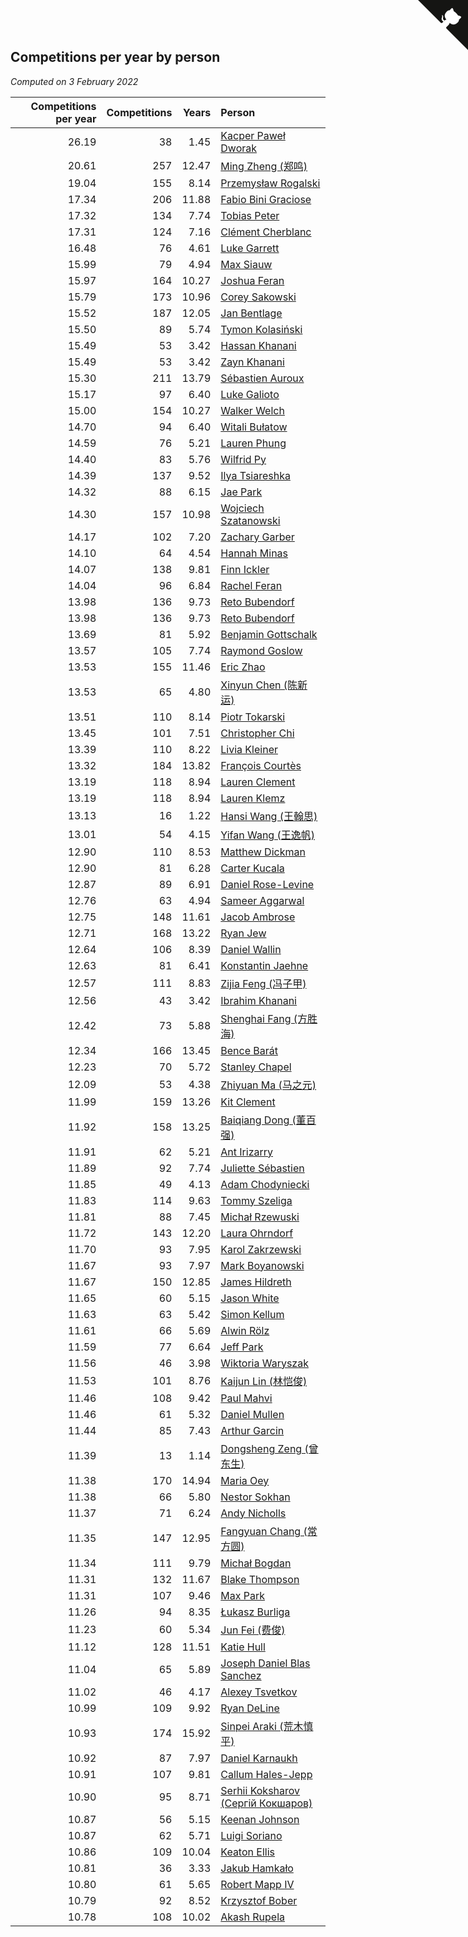 ## Competitions per year by person

*Computed on  3 February 2022*

| Competitions per year | Competitions | Years | Person |
| ---: | ---: | ---: | :--- |
| 26.19 | 38 | 1.45 | [Kacper Paweł Dworak](https://www.worldcubeassociation.org/persons/2020DWOR01) |
| 20.61 | 257 | 12.47 | [Ming Zheng (郑鸣)](https://www.worldcubeassociation.org/persons/2009ZHEN11) |
| 19.04 | 155 | 8.14 | [Przemysław Rogalski](https://www.worldcubeassociation.org/persons/2013ROGA02) |
| 17.34 | 206 | 11.88 | [Fabio Bini Graciose](https://www.worldcubeassociation.org/persons/2010GRAC02) |
| 17.32 | 134 | 7.74 | [Tobias Peter](https://www.worldcubeassociation.org/persons/2014PETE03) |
| 17.31 | 124 | 7.16 | [Clément Cherblanc](https://www.worldcubeassociation.org/persons/2014CHER05) |
| 16.48 | 76 | 4.61 | [Luke Garrett](https://www.worldcubeassociation.org/persons/2017GARR05) |
| 15.99 | 79 | 4.94 | [Max Siauw](https://www.worldcubeassociation.org/persons/2017SIAU02) |
| 15.97 | 164 | 10.27 | [Joshua Feran](https://www.worldcubeassociation.org/persons/2011FERA01) |
| 15.79 | 173 | 10.96 | [Corey Sakowski](https://www.worldcubeassociation.org/persons/2011SAKO01) |
| 15.52 | 187 | 12.05 | [Jan Bentlage](https://www.worldcubeassociation.org/persons/2010BENT01) |
| 15.50 | 89 | 5.74 | [Tymon Kolasiński](https://www.worldcubeassociation.org/persons/2016KOLA02) |
| 15.49 | 53 | 3.42 | [Hassan Khanani](https://www.worldcubeassociation.org/persons/2018KHAN26) |
| 15.49 | 53 | 3.42 | [Zayn Khanani](https://www.worldcubeassociation.org/persons/2018KHAN28) |
| 15.30 | 211 | 13.79 | [Sébastien Auroux](https://www.worldcubeassociation.org/persons/2008AURO01) |
| 15.17 | 97 | 6.40 | [Luke Galioto](https://www.worldcubeassociation.org/persons/2015GALI02) |
| 15.00 | 154 | 10.27 | [Walker Welch](https://www.worldcubeassociation.org/persons/2011WELC01) |
| 14.70 | 94 | 6.40 | [Witali Bułatow](https://www.worldcubeassociation.org/persons/2015BUAT01) |
| 14.59 | 76 | 5.21 | [Lauren Phung](https://www.worldcubeassociation.org/persons/2016PHUN02) |
| 14.40 | 83 | 5.76 | [Wilfrid Py](https://www.worldcubeassociation.org/persons/2016PYWI01) |
| 14.39 | 137 | 9.52 | [Ilya Tsiareshka](https://www.worldcubeassociation.org/persons/2012TERE01) |
| 14.32 | 88 | 6.15 | [Jae Park](https://www.worldcubeassociation.org/persons/2015PARK24) |
| 14.30 | 157 | 10.98 | [Wojciech Szatanowski](https://www.worldcubeassociation.org/persons/2011SZAT01) |
| 14.17 | 102 | 7.20 | [Zachary Garber](https://www.worldcubeassociation.org/persons/2014GARB01) |
| 14.10 | 64 | 4.54 | [Hannah Minas](https://www.worldcubeassociation.org/persons/2017MINA04) |
| 14.07 | 138 | 9.81 | [Finn Ickler](https://www.worldcubeassociation.org/persons/2012ICKL01) |
| 14.04 | 96 | 6.84 | [Rachel Feran](https://www.worldcubeassociation.org/persons/2015FERA01) |
| 13.98 | 136 | 9.73 | [Reto Bubendorf](https://www.worldcubeassociation.org/persons/2012BUBE01) |
| 13.98 | 136 | 9.73 | [Reto Bubendorf](https://www.worldcubeassociation.org/persons/2012BUBE01) |
| 13.69 | 81 | 5.92 | [Benjamin Gottschalk](https://www.worldcubeassociation.org/persons/2016GOTT01) |
| 13.57 | 105 | 7.74 | [Raymond Goslow](https://www.worldcubeassociation.org/persons/2014GOSL01) |
| 13.53 | 155 | 11.46 | [Eric Zhao](https://www.worldcubeassociation.org/persons/2010ZHAO19) |
| 13.53 | 65 | 4.80 | [Xinyun Chen (陈新运)](https://www.worldcubeassociation.org/persons/2017CHEN36) |
| 13.51 | 110 | 8.14 | [Piotr Tokarski](https://www.worldcubeassociation.org/persons/2013TOKA01) |
| 13.45 | 101 | 7.51 | [Christopher Chi](https://www.worldcubeassociation.org/persons/2014CHIC01) |
| 13.39 | 110 | 8.22 | [Livia Kleiner](https://www.worldcubeassociation.org/persons/2013KLEI03) |
| 13.32 | 184 | 13.82 | [François Courtès](https://www.worldcubeassociation.org/persons/2008COUR01) |
| 13.19 | 118 | 8.94 | [Lauren Clement](https://www.worldcubeassociation.org/persons/2013KLEM01) |
| 13.19 | 118 | 8.94 | [Lauren Klemz](https://www.worldcubeassociation.org/persons/2013KLEM01) |
| 13.13 | 16 | 1.22 | [Hansi Wang (王翰思)](https://www.worldcubeassociation.org/persons/2020WANG19) |
| 13.01 | 54 | 4.15 | [Yifan Wang (王逸帆)](https://www.worldcubeassociation.org/persons/2017WANY29) |
| 12.90 | 110 | 8.53 | [Matthew Dickman](https://www.worldcubeassociation.org/persons/2013DICK01) |
| 12.90 | 81 | 6.28 | [Carter Kucala](https://www.worldcubeassociation.org/persons/2015KUCA01) |
| 12.87 | 89 | 6.91 | [Daniel Rose-Levine](https://www.worldcubeassociation.org/persons/2015ROSE01) |
| 12.76 | 63 | 4.94 | [Sameer Aggarwal](https://www.worldcubeassociation.org/persons/2017AGGA01) |
| 12.75 | 148 | 11.61 | [Jacob Ambrose](https://www.worldcubeassociation.org/persons/2010AMBR01) |
| 12.71 | 168 | 13.22 | [Ryan Jew](https://www.worldcubeassociation.org/persons/2008JEWR01) |
| 12.64 | 106 | 8.39 | [Daniel Wallin](https://www.worldcubeassociation.org/persons/2013WALL03) |
| 12.63 | 81 | 6.41 | [Konstantin Jaehne](https://www.worldcubeassociation.org/persons/2015JAEH01) |
| 12.57 | 111 | 8.83 | [Zijia Feng (冯子甲)](https://www.worldcubeassociation.org/persons/2013FENG02) |
| 12.56 | 43 | 3.42 | [Ibrahim Khanani](https://www.worldcubeassociation.org/persons/2018KHAN27) |
| 12.42 | 73 | 5.88 | [Shenghai Fang (方胜海)](https://www.worldcubeassociation.org/persons/2016FANG01) |
| 12.34 | 166 | 13.45 | [Bence Barát](https://www.worldcubeassociation.org/persons/2008BARA01) |
| 12.23 | 70 | 5.72 | [Stanley Chapel](https://www.worldcubeassociation.org/persons/2016CHAP04) |
| 12.09 | 53 | 4.38 | [Zhiyuan Ma (马之元)](https://www.worldcubeassociation.org/persons/2017MAZH04) |
| 11.99 | 159 | 13.26 | [Kit Clement](https://www.worldcubeassociation.org/persons/2008CLEM01) |
| 11.92 | 158 | 13.25 | [Baiqiang Dong (董百强)](https://www.worldcubeassociation.org/persons/2008DONG06) |
| 11.91 | 62 | 5.21 | [Ant Irizarry](https://www.worldcubeassociation.org/persons/2016IRIZ02) |
| 11.89 | 92 | 7.74 | [Juliette Sébastien](https://www.worldcubeassociation.org/persons/2014SEBA01) |
| 11.85 | 49 | 4.13 | [Adam Chodyniecki](https://www.worldcubeassociation.org/persons/2017CHOD02) |
| 11.83 | 114 | 9.63 | [Tommy Szeliga](https://www.worldcubeassociation.org/persons/2012SZEL01) |
| 11.81 | 88 | 7.45 | [Michał Rzewuski](https://www.worldcubeassociation.org/persons/2014RZEW01) |
| 11.72 | 143 | 12.20 | [Laura Ohrndorf](https://www.worldcubeassociation.org/persons/2009OHRN01) |
| 11.70 | 93 | 7.95 | [Karol Zakrzewski](https://www.worldcubeassociation.org/persons/2014ZAKR01) |
| 11.67 | 93 | 7.97 | [Mark Boyanowski](https://www.worldcubeassociation.org/persons/2014BOYA01) |
| 11.67 | 150 | 12.85 | [James Hildreth](https://www.worldcubeassociation.org/persons/2009HILD01) |
| 11.65 | 60 | 5.15 | [Jason White](https://www.worldcubeassociation.org/persons/2016WHIT16) |
| 11.63 | 63 | 5.42 | [Simon Kellum](https://www.worldcubeassociation.org/persons/2016KELL12) |
| 11.61 | 66 | 5.69 | [Alwin Rölz](https://www.worldcubeassociation.org/persons/2016ROLZ01) |
| 11.59 | 77 | 6.64 | [Jeff Park](https://www.worldcubeassociation.org/persons/2015PARK08) |
| 11.56 | 46 | 3.98 | [Wiktoria Waryszak](https://www.worldcubeassociation.org/persons/2018WARY01) |
| 11.53 | 101 | 8.76 | [Kaijun Lin (林恺俊)](https://www.worldcubeassociation.org/persons/2013LINK01) |
| 11.46 | 108 | 9.42 | [Paul Mahvi](https://www.worldcubeassociation.org/persons/2012MAHV01) |
| 11.46 | 61 | 5.32 | [Daniel Mullen](https://www.worldcubeassociation.org/persons/2016MULL04) |
| 11.44 | 85 | 7.43 | [Arthur Garcin](https://www.worldcubeassociation.org/persons/2014GARC27) |
| 11.39 | 13 | 1.14 | [Dongsheng Zeng (曾东生)](https://www.worldcubeassociation.org/persons/2020ZENG03) |
| 11.38 | 170 | 14.94 | [Maria Oey](https://www.worldcubeassociation.org/persons/2007OEYM01) |
| 11.38 | 66 | 5.80 | [Nestor Sokhan](https://www.worldcubeassociation.org/persons/2016SOKH01) |
| 11.37 | 71 | 6.24 | [Andy Nicholls](https://www.worldcubeassociation.org/persons/2015NICH04) |
| 11.35 | 147 | 12.95 | [Fangyuan Chang (常方圆)](https://www.worldcubeassociation.org/persons/2009CHAN04) |
| 11.34 | 111 | 9.79 | [Michał Bogdan](https://www.worldcubeassociation.org/persons/2012BOGD01) |
| 11.31 | 132 | 11.67 | [Blake Thompson](https://www.worldcubeassociation.org/persons/2010THOM03) |
| 11.31 | 107 | 9.46 | [Max Park](https://www.worldcubeassociation.org/persons/2012PARK03) |
| 11.26 | 94 | 8.35 | [Łukasz Burliga](https://www.worldcubeassociation.org/persons/2013BURL01) |
| 11.23 | 60 | 5.34 | [Jun Fei (费俊)](https://www.worldcubeassociation.org/persons/2016FEIJ02) |
| 11.12 | 128 | 11.51 | [Katie Hull](https://www.worldcubeassociation.org/persons/2010HULL01) |
| 11.04 | 65 | 5.89 | [Joseph Daniel Blas Sanchez](https://www.worldcubeassociation.org/persons/2016SANC08) |
| 11.02 | 46 | 4.17 | [Alexey Tsvetkov](https://www.worldcubeassociation.org/persons/2017TSVE02) |
| 10.99 | 109 | 9.92 | [Ryan DeLine](https://www.worldcubeassociation.org/persons/2012DELI01) |
| 10.93 | 174 | 15.92 | [Sinpei Araki (荒木慎平)](https://www.worldcubeassociation.org/persons/2006ARAK01) |
| 10.92 | 87 | 7.97 | [Daniel Karnaukh](https://www.worldcubeassociation.org/persons/2014KARN02) |
| 10.91 | 107 | 9.81 | [Callum Hales-Jepp](https://www.worldcubeassociation.org/persons/2012HALE01) |
| 10.90 | 95 | 8.71 | [Serhii Koksharov (Сергій Кокшаров)](https://www.worldcubeassociation.org/persons/2013KOKS01) |
| 10.87 | 56 | 5.15 | [Keenan Johnson](https://www.worldcubeassociation.org/persons/2016JOHN30) |
| 10.87 | 62 | 5.71 | [Luigi Soriano](https://www.worldcubeassociation.org/persons/2016SORI04) |
| 10.86 | 109 | 10.04 | [Keaton Ellis](https://www.worldcubeassociation.org/persons/2012ELLI01) |
| 10.81 | 36 | 3.33 | [Jakub Hamkało](https://www.worldcubeassociation.org/persons/2018HAMK01) |
| 10.80 | 61 | 5.65 | [Robert Mapp IV](https://www.worldcubeassociation.org/persons/2016IVRO01) |
| 10.79 | 92 | 8.52 | [Krzysztof Bober](https://www.worldcubeassociation.org/persons/2013BOBE01) |
| 10.78 | 108 | 10.02 | [Akash Rupela](https://www.worldcubeassociation.org/persons/2012RUPE01) |


<a href="https://github.com/jonatanklosko/wca_statistics" class="github-corner" aria-label="View source on Github"><svg width="80" height="80" viewBox="0 0 250 250" style="fill:#151513; color:#fff; position: absolute; top: 0; border: 0; right: 0;" aria-hidden="true"><path d="M0,0 L115,115 L130,115 L142,142 L250,250 L250,0 Z"></path><path d="M128.3,109.0 C113.8,99.7 119.0,89.6 119.0,89.6 C122.0,82.7 120.5,78.6 120.5,78.6 C119.2,72.0 123.4,76.3 123.4,76.3 C127.3,80.9 125.5,87.3 125.5,87.3 C122.9,97.6 130.6,101.9 134.4,103.2" fill="currentColor" style="transform-origin: 130px 106px;" class="octo-arm"></path><path d="M115.0,115.0 C114.9,115.1 118.7,116.5 119.8,115.4 L133.7,101.6 C136.9,99.2 139.9,98.4 142.2,98.6 C133.8,88.0 127.5,74.4 143.8,58.0 C148.5,53.4 154.0,51.2 159.7,51.0 C160.3,49.4 163.2,43.6 171.4,40.1 C171.4,40.1 176.1,42.5 178.8,56.2 C183.1,58.6 187.2,61.8 190.9,65.4 C194.5,69.0 197.7,73.2 200.1,77.6 C213.8,80.2 216.3,84.9 216.3,84.9 C212.7,93.1 206.9,96.0 205.4,96.6 C205.1,102.4 203.0,107.8 198.3,112.5 C181.9,128.9 168.3,122.5 157.7,114.1 C157.9,116.9 156.7,120.9 152.7,124.9 L141.0,136.5 C139.8,137.7 141.6,141.9 141.8,141.8 Z" fill="currentColor" class="octo-body"></path></svg></a><style>.github-corner:hover .octo-arm{animation:octocat-wave 560ms ease-in-out}@keyframes octocat-wave{0%,100%{transform:rotate(0)}20%,60%{transform:rotate(-25deg)}40%,80%{transform:rotate(10deg)}}@media (max-width:500px){.github-corner:hover .octo-arm{animation:none}.github-corner .octo-arm{animation:octocat-wave 560ms ease-in-out}}</style>
